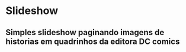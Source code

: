 # Slideshow

## Simples slideshow paginando imagens de historias em quadrinhos da editora DC comics


